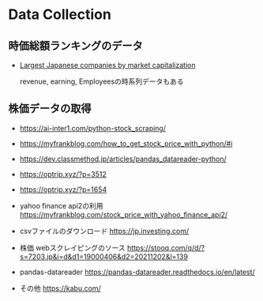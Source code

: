 # Data Collection

## 時価総額ランキングのデータ
- [Largest Japanese companies by market capitalization](https://companiesmarketcap.com/japan/largest-companies-in-japan-by-market-cap/)
  
  revenue, earning, Employeesの時系列データもある

## 株価データの取得
- https://ai-inter1.com/python-stock_scraping/
- https://myfrankblog.com/how_to_get_stock_price_with_python/#i
- https://dev.classmethod.jp/articles/pandas_datareader-python/
- https://optrip.xyz/?p=3512
- https://optrip.xyz/?p=1654

- yahoo finance api2の利用
  https://myfrankblog.com/stock_price_with_yahoo_finance_api2/

- csvファイルのダウンロード
  https://jp.investing.com/
- 株価 webスクレイピングのソース
  https://stooq.com/q/d/?s=7203.jp&i=d&d1=19000406&d2=20211202&l=139
- pandas-datareader
  https://pandas-datareader.readthedocs.io/en/latest/
- その他
  https://kabu.com/
